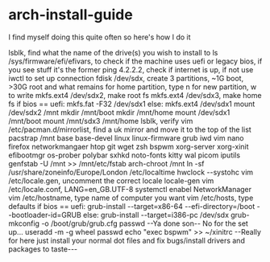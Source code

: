 # arch-install-guide
I find myself doing this quite often so here's how I do it

lsblk, find what the name of the drive(s) you wish to install to
ls /sys/firmware/efi/efivars, to check if the machine uses uefi or legacy bios, if you see stuff it's the former
ping 4.2.2.2, check if internet is up, if not use iwctl to set up connection
fdisk /dev/sdx, create 3 partitions, ~1G boot, >30G root and what remains for home partition, type n for new partition, w to write
mkfs.ext4 /dev/sdx2, make root fs
mkfs.ext4 /dev/sdx3, make home fs
if bios == uefi:
	mkfs.fat -F32 /dev/sdx1
else:
	mkfs.ext4 /dev/sdx1
mount /dev/sdx2 /mnt
mkdir /mnt/boot
mkdir /mnt/home
mount /dev/sdx1 /mnt/boot
mount /mnt/sdx3 /mnt/home
lsblk, verify
vim /etc/pacman.d/mirrorlist, find a uk mirror and move it to the top of the list
pacstrap /mnt base base-devel linux linux-firmware grub iwd vim nano firefox
networkmangaer htop git wget zsh bspwm xorg-server xorg-xinit efibootmgr
os-prober polybar sxhkd noto-fonts kitty wal picom iputils
genfstab -U /mnt >> /mnt/etc/fstab
arch-chroot /mnt
ln -sf /usr/share/zoneinfo/Europe/London /etc/localtime
hwclock --systohc
vim /etc/locale.gen, uncomment the correct locale
locale-gen
vim /etc/locale.conf, LANG=en_GB.UTF-8
systemctl enabel NetworkManager
vim /etc/hostname, type name of computer you want
vim /etc/hosts, type defaults
if bios == uefi:
	grub-install --target=x86-64 --efi-directory=/boot --bootloader-id=GRUB
else:
	grub-install --target=i386-pc /dev/sdx
grub-mkconfig -o /boot/grub/grub.cfg
passwd
--Ya done son-- No for the set up...
useradd -m -g wheel <usr>
passwd
echo "exec bspwm" >> ~/xinitrc
--Really for here just install your normal dot files and fix bugs/install
drivers and packages to taste---
